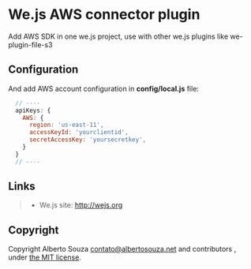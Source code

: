 # We.js AWS connector plugin

Add AWS SDK in one we.js project, use with other we.js plugins like we-plugin-file-s3

## Configuration

And add AWS account configuration in **config/local.js** file:

```js
  // ----
  apiKeys: {
    AWS: {
      region: 'us-east-11',
      accessKeyId: 'yourclientid',
      secretAccessKey: 'yoursecretkey',
    }
  }
  // ----
```

## Links

> * We.js site: http://wejs.org

## Copyright

Copyright Alberto Souza <contato@albertosouza.net> and contributors , under [the MIT license](https://github.com/wejs/we-core/blob/master/LICENSE.md).
